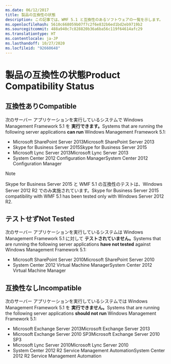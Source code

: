 ```yaml
---
ms.date: 06/12/2017
title: 製品の互換性の状態
description: この記事では、WMF 5.1 と互換性のあるソフトウェアの一覧を示します。
ms.openlocfilehash: 5610c668059b07f7c2f6e832b6ed1bd2eb9719b2
ms.sourcegitcommit: 488a940c7c828820b36a6ba56c119f64614afc29
ms.translationtype: HT
ms.contentlocale: ja-JP
ms.lasthandoff: 10/27/2020
ms.locfileid: "92660648"
---
```

# <a name="product-compatibility-status"></a><span data-ttu-id="d0330-103">製品の互換性の状態</span><span class="sxs-lookup"><span data-stu-id="d0330-103">Product Compatibility Status</span></span>

## <a name="compatible"></a><span data-ttu-id="d0330-104">互換性あり</span><span class="sxs-lookup"><span data-stu-id="d0330-104">Compatible</span></span>

<span data-ttu-id="d0330-105">次のサーバー アプリケーションを実行しているシステムで Windows Management Framework 5.1 を **実行できます。**</span><span class="sxs-lookup"><span data-stu-id="d0330-105">Systems that are running the following server applications **can run** Windows Management Framework 5.1:</span></span>

- <span data-ttu-id="d0330-106">Microsoft SharePoint Server 2013</span><span class="sxs-lookup"><span data-stu-id="d0330-106">Microsoft SharePoint Server 2013</span></span>
- <span data-ttu-id="d0330-107">Skype for Business Server 2015</span><span class="sxs-lookup"><span data-stu-id="d0330-107">Skype for Business Server 2015</span></span>
- <span data-ttu-id="d0330-108">Microsoft Lync Server 2013</span><span class="sxs-lookup"><span data-stu-id="d0330-108">Microsoft Lync Server 2013</span></span>
- <span data-ttu-id="d0330-109">System Center 2012 Configuration Manager</span><span class="sxs-lookup"><span data-stu-id="d0330-109">System Center 2012 Configuration Manager</span></span>

> [!NOTE]
> <span data-ttu-id="d0330-110">Skype for Business Server 2015 と WMF 5.1 の互換性のテストは、Windows Server 2012 R2 でのみ実施されています。</span><span class="sxs-lookup"><span data-stu-id="d0330-110">Skype for Business Server 2015 compatibility with WMF 5.1 has been tested only with Windows Server 2012 R2.</span></span>

## <a name="not-tested"></a><span data-ttu-id="d0330-111">テストせず</span><span class="sxs-lookup"><span data-stu-id="d0330-111">Not Tested</span></span>

<span data-ttu-id="d0330-112">次のサーバー アプリケーションを実行しているシステムは Windows Management Framework 5.1 に対して **テストされていません。**</span><span class="sxs-lookup"><span data-stu-id="d0330-112">Systems that are running the following server applications **have not tested** against Windows Management Framework 5.1:</span></span>

- <span data-ttu-id="d0330-113">Microsoft SharePoint Server 2010</span><span class="sxs-lookup"><span data-stu-id="d0330-113">Microsoft SharePoint Server 2010</span></span>
- <span data-ttu-id="d0330-114">System Center 2012 Virtual Machine Manager</span><span class="sxs-lookup"><span data-stu-id="d0330-114">System Center 2012 Virtual Machine Manager</span></span>

## <a name="incompatible"></a><span data-ttu-id="d0330-115">互換性なし</span><span class="sxs-lookup"><span data-stu-id="d0330-115">Incompatible</span></span>

<span data-ttu-id="d0330-116">次のサーバー アプリケーションを実行しているシステムでは Windows Management Framework 5.1 を **実行できません。**</span><span class="sxs-lookup"><span data-stu-id="d0330-116">Systems that are running the following server applications **should not run** Windows Management Framework 5.1:</span></span>

- <span data-ttu-id="d0330-117">Microsoft Exchange Server 2013</span><span class="sxs-lookup"><span data-stu-id="d0330-117">Microsoft Exchange Server 2013</span></span>
- <span data-ttu-id="d0330-118">Microsoft Exchange Server 2010 SP3</span><span class="sxs-lookup"><span data-stu-id="d0330-118">Microsoft Exchange Server 2010 SP3</span></span>
- <span data-ttu-id="d0330-119">Microsoft Lync Server 2010</span><span class="sxs-lookup"><span data-stu-id="d0330-119">Microsoft Lync Server 2010</span></span>
- <span data-ttu-id="d0330-120">System Center 2012 R2 Service Management Automation</span><span class="sxs-lookup"><span data-stu-id="d0330-120">System Center 2012 R2 Service Management Automation</span></span>
